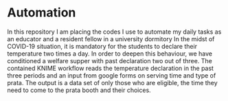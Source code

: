 # Automation
In this repository I am placing the codes I use to automate my daily tasks as an educator and a resident fellow in a university dormitory
In the midst of COVID-19 situation, it is mandatory for the students to declare their temperature two times a day.
In order to deepen this behaviour, we have conditioned a welfare supper with past declaration two out of three. 
The contained KNIME workflow reads the temperature declaration in the past three periods and an input from google forms on serving time
and type of prata. The output is a data set of only those who are eligible, the time they need to come to the prata booth and their choices.
